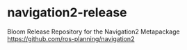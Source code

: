 # navigation2-release
Bloom Release Repository for the Navigation2 Metapackage https://github.com/ros-planning/navigation2
